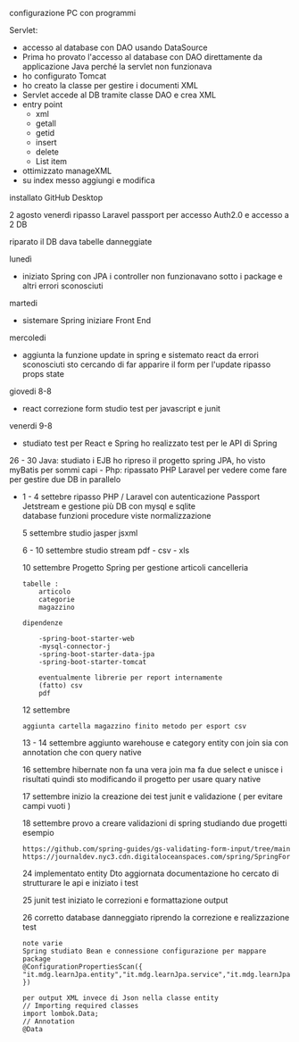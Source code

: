 configurazione PC con programmi

Servlet:

 - accesso al database con DAO usando DataSource
 - Prima ho provato l'accesso al database con DAO direttamente da
   applicazione Java perché la servlet non funzionava
 - ho configurato Tomcat
 - ho creato la classe per gestire i documenti XML
 - Servlet accede al DB tramite classe DAO e crea XML
 - entry point 	
	 - xml	 	
	 - getall 	
	 - getid 	
	 - insert  	
	 - delete
	 - List item
 - ottimizzato manageXML
 - su  index messo aggiungi e modifica

installato GitHub Desktop

 2 agosto venerdì ripasso Laravel passport per accesso Auth2.0 e accesso a 2 DB 

riparato il DB dava tabelle danneggiate 

lunedì 

 - iniziato Spring con JPA i controller non funzionavano sotto i package
   e altri errori sconosciuti

martedi  
 - sistemare Spring iniziare Front End

mercoledi
 - aggiunta la funzione update in spring e sistemato react da errori sconosciuti sto cercando di far apparire il form per l'update
	ripasso props state

giovedi 8-8
 - react correzione form studio test per javascript e junit

venerdi 9-8
 - studiato test per React e Spring ho realizzato test per le API di Spring 

 26 - 30 Java:
 	 studiato i EJB ho ripreso il progetto spring JPA, ho visto myBatis per sommi capi 
	- Php: ripassato PHP Laravel per vedere come fare per gestire due DB in parallelo
  
  - 1 - 4 settebre ripasso PHP / Laravel con autenticazione Passport Jetstream e gestione più DB con mysql e sqlite  
		database funzioni procedure viste normalizzazione 

	5 settembre studio jasper jsxml

	6 - 10 settembre studio stream pdf - csv - xls 

	10 settembre 
		Progetto Spring per gestione articoli cancelleria 

		tabelle :
			articolo
			categorie
			magazzino

		dipendenze 
		
			-spring-boot-starter-web
			-mysql-connector-j
			-spring-boot-starter-data-jpa
      		-spring-boot-starter-tomcat

			eventualmente librerie per report internamente 
			(fatto) csv  
			pdf

	12 settembre

		aggiunta cartella magazzino finito metodo per esport csv 

	13 - 14 settembre aggiunto warehouse e category entity con join sia con annotation che con query native 
	
	16 settembre hibernate non fa una vera join ma fa due select e unisce i risultati quindi sto modificando il progetto per usare quary native

	17 settembre inizio la creazione dei test junit e validazione ( per evitare campi vuoti )

	18  settembre provo a creare validazioni di spring studiando due progetti esempio

		https://github.com/spring-guides/gs-validating-form-input/tree/main 
		https://journaldev.nyc3.cdn.digitaloceanspaces.com/spring/SpringFormValidation.zip
	24 implementato entity Dto aggiornata documentazione ho cercato di strutturare le api e iniziato i test
	
	25 junit test iniziato le correzioni e formattazione output
	
	26 corretto database danneggiato riprendo la correzione e realizzazione test

		note varie
		Spring studiato Bean e connessione configurazione per mappare package
		@ConfigurationPropertiesScan({ "it.mdg.learnJpa.entity","it.mdg.learnJpa.service","it.mdg.learnJpa.component" })

		per output XML invece di Json nella classe entity
		// Importing required classes
		import lombok.Data;
 		// Annotation
		@Data
		

